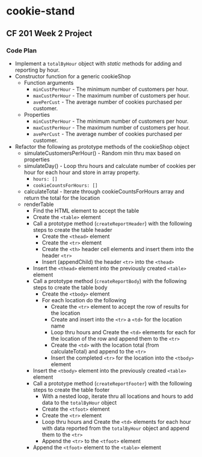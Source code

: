 # cookie-stand

## CF 201 Week 2 Project

### Code Plan

- Implement a `totalByHour` object with *static* methods for adding and reporting by hour.
- Constructor function for a generic cookieShop
  - Function arguments
    - `minCustPerHour` - The minimum number of customers per hour.
    - `maxCustPerHour` - The maximum number of customers per hour.
    - `avePerCust` - The average number of cookies purchased per customer.
  - Properties
    - `minCustPerHour` - The minimum number of customers per hour.
    - `maxCustPerHour` - The maximum number of customers per hour.
    - `avePerCust` - The average number of cookies purchased per customer.
- Refactor the following as prototype methods of the cookieShop object
  - simulateCustomersPerHour() - Random min thru max based on properties
  - simulateDay() - Loop thru hours and calculate number of cookies per hour for each hour and store in array property.
    - `hours: []`
    - `cookieCountsForHours: []`
  - calculateTotal - Iterate through cookieCountsForHours array and return the total for the location
  - renderTable
    - Find the HTML element to accept the table
    - Create the `<table>` element
    - Call a prototype method (`createReportHeader`) with the following steps to create the table header
      - Create the `<thead>` element
      - Create the `<tr>` element
      - Create the `<th>` header cell elements and insert them into the header `<tr>`
      - Insert (appendChild) the header `<tr>` into the `<thead>`
    - Insert the `<thead>` element into the previously created `<table>` element
    - Call a prototype method (`createReportBody`) with the following steps to create the table body
      - Create the `<tbody>` element
      - For each location do the following
        - Create the `<tr>` element to accept the row of results for the location
        - Create and insert into the `<tr>` a `<td>` for the location name
        - Loop thru hours and Create the `<td>` elements for each for the location of the row and append them to the `<tr>`
        - Create the `<td>` with the location total (from calculateTotal) and append to the `<tr>`
        - Insert the completed `<tr>` for the location into the `<tbody>` element
    - Insert the `<tbody>` element into the previously created `<table>` element
    - Call a prototype method (`createReportFooter`) with the following steps to create the table footer
      - With a nested loop, iterate thru all locations and hours to add data to the `totalByHour` object
      - Create the `<tfoot>` element
      - Create the `<tr>` element
      - Loop thru hours and Create the `<td>` elements for each hour with data reported from the `totalByHour` object and append them to the `<tr>`
      - Append the `<tr>` to the `<tfoot>` element
    - Append the `<tfoot>` element to the `<table>` element
